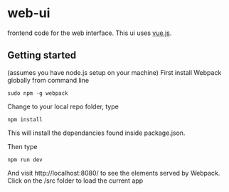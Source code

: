# web-ui
frontend code for the web interface. This ui uses [vue.js](http://vuejs.org/).

## Getting started
(assumes you have node.js setup on your machine)
First install Webpack globally from command line

```
sudo npm -g webpack
```


Change to your local repo folder, type

```
npm install
```

This will install the dependancies found inside package.json.

Then type

```
npm run dev
```

And visit http://localhost:8080/ to see the elements served by Webpack. Click on the /src folder to load the current app
